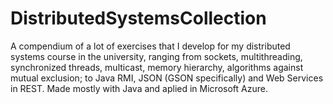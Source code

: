# DistributedSystemsCollection
A compendium of a lot of exercises that I develop for my distributed systems course in the university, ranging from sockets, multithreading, synchronized threads, multicast, memory hierarchy, algorithms against mutual exclusion; to Java RMI, JSON (GSON specifically) and Web Services in REST. Made mostly with Java and aplied in Microsoft Azure.
